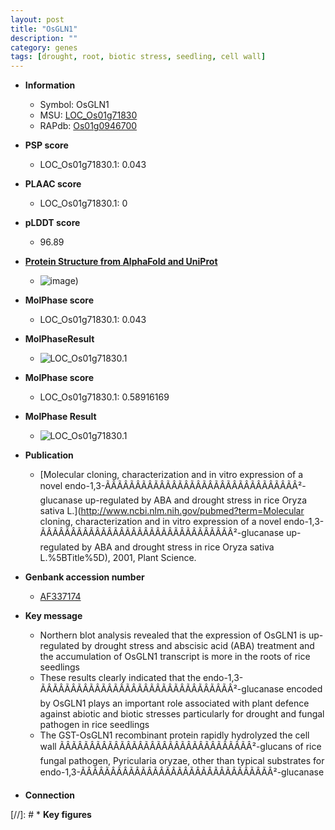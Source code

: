 ```yaml
---
layout: post
title: "OsGLN1"
description: ""
category: genes
tags: [drought, root, biotic stress, seedling, cell wall]
---
```


* **Information**  
    + Symbol: OsGLN1  
    + MSU: [LOC_Os01g71830](http://rice.plantbiology.msu.edu/cgi-bin/ORF_infopage.cgi?orf=LOC_Os01g71830)  
    + RAPdb: [Os01g0946700](http://rapdb.dna.affrc.go.jp/viewer/gbrowse_details/irgsp1?name=Os01g0946700)  

* **PSP score**  
    + LOC_Os01g71830.1: 0.043 

* **PLAAC score**  
    + LOC_Os01g71830.1: 0 

* **pLDDT score**
    + 96.89

* **[Protein Structure from AlphaFold and UniProt](https://www.uniprot.org/uniprotkb/Q0JG30/entry#structure)**
    + ![image](https://ricepsp.github.io/images/Q0/AF-Q0JG30-F1.png))

* **MolPhase score**
    + LOC_Os01g71830.1: 0.043

* **MolPhaseResult**
    + ![LOC_Os01g71830.1](https://ricepsp.github.io/pictures/LOC_Os01g/LOC_Os01g71830.1.png)

* **MolPhase score**
    + LOC_Os01g71830.1: 0.58916169

* **MolPhase Result**
    + ![LOC_Os01g71830.1](https://304243504.github.io/Pictures/LOC_Os01g/LOC_Os01g71830.1.png)

* **Publication**  
    + [Molecular cloning, characterization and in vitro expression of a novel endo-1,3-ÃÂÃÂÃÂÃÂÃÂÃÂÃÂÃÂÃÂÃÂÃÂÃÂÃÂÃÂÃÂÃÂ²-glucanase up-regulated by ABA and drought stress in rice Oryza sativa L.](http://www.ncbi.nlm.nih.gov/pubmed?term=Molecular cloning, characterization and in vitro expression of a novel endo-1,3-ÃÂÃÂÃÂÃÂÃÂÃÂÃÂÃÂÃÂÃÂÃÂÃÂÃÂÃÂÃÂÃÂ²-glucanase up-regulated by ABA and drought stress in rice Oryza sativa L.%5BTitle%5D), 2001, Plant Science.

* **Genbank accession number**  
    + [AF337174](http://www.ncbi.nlm.nih.gov/nuccore/AF337174)

* **Key message**  
    + Northern blot analysis revealed that the expression of OsGLN1 is up-regulated by drought stress and abscisic acid (ABA) treatment and the accumulation of OsGLN1 transcript is more in the roots of rice seedlings
    + These results clearly indicated that the endo-1,3-ÃÂÃÂÃÂÃÂÃÂÃÂÃÂÃÂÃÂÃÂÃÂÃÂÃÂÃÂÃÂÃÂ²-glucanase encoded by OsGLN1 plays an important role associated with plant defence against abiotic and biotic stresses particularly for drought and fungal pathogen in rice seedlings
    + The GST-OsGLN1 recombinant protein rapidly hydrolyzed the cell wall ÃÂÃÂÃÂÃÂÃÂÃÂÃÂÃÂÃÂÃÂÃÂÃÂÃÂÃÂÃÂÃÂ²-glucans of rice fungal pathogen, Pyricularia oryzae, other than typical substrates for endo-1,3-ÃÂÃÂÃÂÃÂÃÂÃÂÃÂÃÂÃÂÃÂÃÂÃÂÃÂÃÂÃÂÃÂ²-glucanase

* **Connection**  

[//]: # * **Key figures**  


